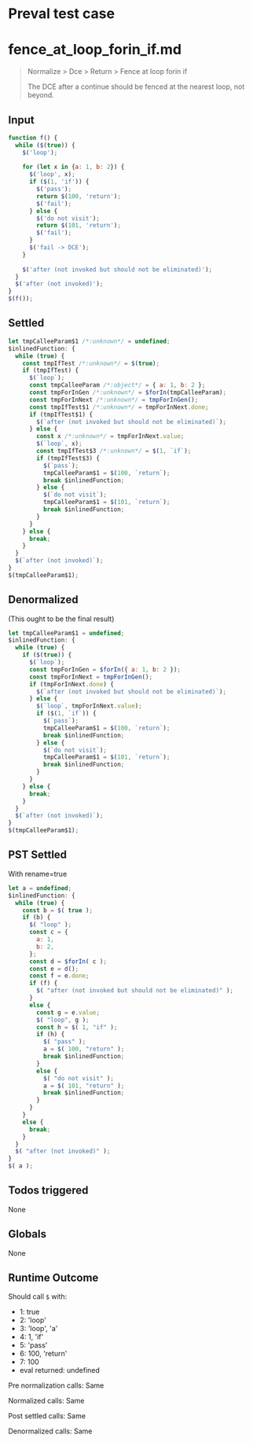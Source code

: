 # Preval test case

# fence_at_loop_forin_if.md

> Normalize > Dce > Return > Fence at loop forin if
>
> The DCE after a continue should be fenced at the nearest loop, not beyond.

## Input

`````js filename=intro
function f() {
  while ($(true)) {
    $('loop');
    
    for (let x in {a: 1, b: 2}) {
      $('loop', x);
      if ($(1, 'if')) {
        $('pass');
        return $(100, 'return');
        $('fail');
      } else {
        $('do not visit');
        return $(101, 'return');
        $('fail');
      }
      $('fail -> DCE');
    }
  
    $('after (not invoked but should not be eliminated)');
  }
  $('after (not invoked)');
}
$(f());
`````


## Settled


`````js filename=intro
let tmpCalleeParam$1 /*:unknown*/ = undefined;
$inlinedFunction: {
  while (true) {
    const tmpIfTest /*:unknown*/ = $(true);
    if (tmpIfTest) {
      $(`loop`);
      const tmpCalleeParam /*:object*/ = { a: 1, b: 2 };
      const tmpForInGen /*:unknown*/ = $forIn(tmpCalleeParam);
      const tmpForInNext /*:unknown*/ = tmpForInGen();
      const tmpIfTest$1 /*:unknown*/ = tmpForInNext.done;
      if (tmpIfTest$1) {
        $(`after (not invoked but should not be eliminated)`);
      } else {
        const x /*:unknown*/ = tmpForInNext.value;
        $(`loop`, x);
        const tmpIfTest$3 /*:unknown*/ = $(1, `if`);
        if (tmpIfTest$3) {
          $(`pass`);
          tmpCalleeParam$1 = $(100, `return`);
          break $inlinedFunction;
        } else {
          $(`do not visit`);
          tmpCalleeParam$1 = $(101, `return`);
          break $inlinedFunction;
        }
      }
    } else {
      break;
    }
  }
  $(`after (not invoked)`);
}
$(tmpCalleeParam$1);
`````


## Denormalized
(This ought to be the final result)

`````js filename=intro
let tmpCalleeParam$1 = undefined;
$inlinedFunction: {
  while (true) {
    if ($(true)) {
      $(`loop`);
      const tmpForInGen = $forIn({ a: 1, b: 2 });
      const tmpForInNext = tmpForInGen();
      if (tmpForInNext.done) {
        $(`after (not invoked but should not be eliminated)`);
      } else {
        $(`loop`, tmpForInNext.value);
        if ($(1, `if`)) {
          $(`pass`);
          tmpCalleeParam$1 = $(100, `return`);
          break $inlinedFunction;
        } else {
          $(`do not visit`);
          tmpCalleeParam$1 = $(101, `return`);
          break $inlinedFunction;
        }
      }
    } else {
      break;
    }
  }
  $(`after (not invoked)`);
}
$(tmpCalleeParam$1);
`````


## PST Settled
With rename=true

`````js filename=intro
let a = undefined;
$inlinedFunction: {
  while (true) {
    const b = $( true );
    if (b) {
      $( "loop" );
      const c = {
        a: 1,
        b: 2,
      };
      const d = $forIn( c );
      const e = d();
      const f = e.done;
      if (f) {
        $( "after (not invoked but should not be eliminated)" );
      }
      else {
        const g = e.value;
        $( "loop", g );
        const h = $( 1, "if" );
        if (h) {
          $( "pass" );
          a = $( 100, "return" );
          break $inlinedFunction;
        }
        else {
          $( "do not visit" );
          a = $( 101, "return" );
          break $inlinedFunction;
        }
      }
    }
    else {
      break;
    }
  }
  $( "after (not invoked)" );
}
$( a );
`````


## Todos triggered


None


## Globals


None


## Runtime Outcome


Should call `$` with:
 - 1: true
 - 2: 'loop'
 - 3: 'loop', 'a'
 - 4: 1, 'if'
 - 5: 'pass'
 - 6: 100, 'return'
 - 7: 100
 - eval returned: undefined

Pre normalization calls: Same

Normalized calls: Same

Post settled calls: Same

Denormalized calls: Same
